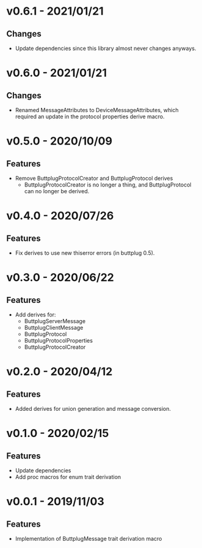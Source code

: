 # v0.6.1 - 2021/01/21

## Changes

- Update dependencies since this library almost never changes anyways.

# v0.6.0 - 2021/01/21

## Changes

- Renamed MessageAttributes to DeviceMessageAttributes, which required an update in the protocol
  properties derive macro.

# v0.5.0 - 2020/10/09
## Features

- Remove ButtplugProtocolCreator and ButtplugProtocol derives
  - ButtplugProtocolCreator is no longer a thing, and ButtplugProtocol can
    no longer be derived.

# v0.4.0 - 2020/07/26

## Features

- Fix derives to use new thiserror errors (in buttplug 0.5).

# v0.3.0 - 2020/06/22

## Features

- Add derives for:
  - ButtplugServerMessage
  - ButtplugClientMessage
  - ButtplugProtocol
  - ButtplugProtocolProperties
  - ButtplugProtocolCreator

# v0.2.0 - 2020/04/12

## Features

- Added derives for union generation and message conversion.

# v0.1.0 - 2020/02/15

## Features

- Update dependencies
- Add proc macros for enum trait derivation

# v0.0.1 - 2019/11/03

## Features

- Implementation of ButtplugMessage trait derivation macro
